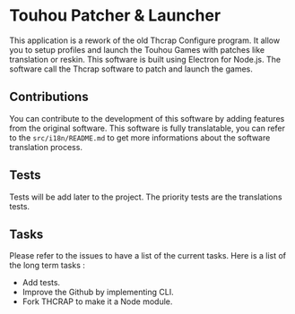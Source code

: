 # Touhou Patcher & Launcher
This application is a rework of the old Thcrap Configure program. It allow you to setup profiles and
launch the Touhou Games with patches like translation or reskin. This software is built using
Electron for Node.js. The software call the Thcrap software to patch and launch the
games.

## Contributions
You can contribute to the development of this software by adding features from the original
software. This software is fully translatable, you can refer to the `src/i18n/README.md` to get more
informations about the software translation process.

## Tests
Tests will be add later to the project. The priority tests are the translations tests.

## Tasks
Please refer to the issues to have a list of the current tasks. Here is a list of the long term tasks :
* Add tests.
* Improve the Github by implementing CLI.
* Fork THCRAP to make it a Node module.

